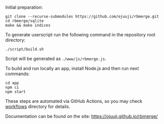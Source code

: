 Initial preparation:
```
git clone --recurse-submodules https://github.com/ojuuji/rbmerge.git
cd rbmerge/sqlite
make && make indices
```
To generate userscript run the following command in the repository root directory:
```
./script/build.sh
```
Script will be generated as `./www/js/rbmerge.js`.

To build and run locally an app, install Node.js and then run next commands:
```
cd app
npm ci
npm start
```

These steps are automated via GitHub Actions, so you may check [workflows](.github/workflows) directory for details.

Documentation can be found on the site: https://ojuuji.github.io/rbmerge/

